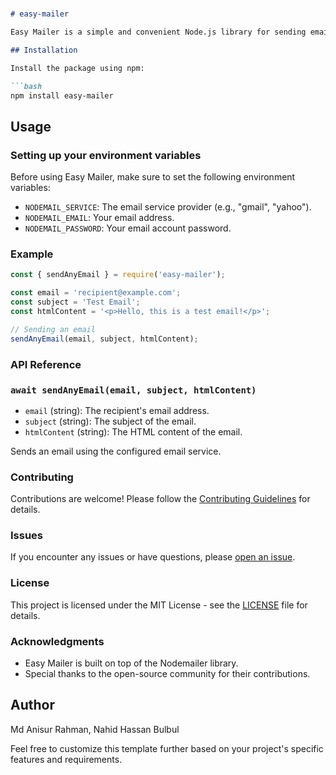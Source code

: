 # 

```markdown
# easy-mailer

Easy Mailer is a simple and convenient Node.js library for sending emails using Nodemailer. It provides an easy-to-use interface to send emails with minimal configuration.

## Installation

Install the package using npm:

```bash
npm install easy-mailer

```

## Usage

### Setting up your environment variables

Before using Easy Mailer, make sure to set the following environment variables:

- `NODEMAIL_SERVICE`: The email service provider (e.g., "gmail", "yahoo").
- `NODEMAIL_EMAIL`: Your email address.
- `NODEMAIL_PASSWORD`: Your email account password.

### Example

```jsx
const { sendAnyEmail } = require('easy-mailer');

const email = 'recipient@example.com';
const subject = 'Test Email';
const htmlContent = '<p>Hello, this is a test email!</p>';

// Sending an email
sendAnyEmail(email, subject, htmlContent);

```

### API Reference

### `await sendAnyEmail(email, subject, htmlContent)`

- `email` (string): The recipient's email address.
- `subject` (string): The subject of the email.
- `htmlContent` (string): The HTML content of the email.

Sends an email using the configured email service.

### Contributing

Contributions are welcome! Please follow the [Contributing Guidelines](https://www.notion.so/CONTRIBUTING.md) for details.

### Issues

If you encounter any issues or have questions, please [open an issue](https://github.com/yourusername/easy-mailer/issues).

### License

This project is licensed under the MIT License - see the [LICENSE](https://www.notion.so/LICENSE) file for details.

### Acknowledgments

- Easy Mailer is built on top of the Nodemailer library.
- Special thanks to the open-source community for their contributions.

## Author

Md Anisur Rahman, Nahid Hassan Bulbul

Feel free to customize this template further based on your project's specific features and requirements.